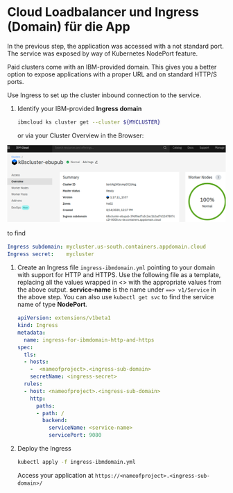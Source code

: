 # Cloud Loadbalancer und Ingress \(Domain\) für die App

In the previous step, the application was accessed with a not standard port. The service was exposed by way of Kubernetes NodePort feature.

Paid clusters come with an IBM-provided domain. This gives you a better option to expose applications with a proper URL and on standard HTTP/S ports.

Use Ingress to set up the cluster inbound connection to the service.

1. Identify your IBM-provided **Ingress domain**

   ```bash
   ibmcloud ks cluster get --cluster ${MYCLUSTER}
   ```

   or via your Cluster Overview in the Browser:

![](../../../.gitbook/assets/image%20%2857%29.png)

to find

```yaml
Ingress subdomain: mycluster.us-south.containers.appdomain.cloud
Ingress secret:    mycluster
```

1. Create an Ingress file `ingress-ibmdomain.yml` pointing to your domain with support for HTTP and HTTPS. Use the following file as a template, replacing all the values wrapped in &lt;&gt; with the appropriate values from the above output. **service-name** is the name under `==> v1/Service` in the above step. You can also use `kubectl get svc` to find the service name of type **NodePort**.

   ```yaml
   apiVersion: extensions/v1beta1
   kind: Ingress
   metadata:
     name: ingress-for-ibmdomain-http-and-https
   spec:
     tls:
     - hosts:
       -  <nameofproject>.<ingress-sub-domain>
       secretName: <ingress-secret>
     rules:
     - host: <nameofproject>.<ingress-sub-domain>
       http:
         paths:
         - path: /
           backend:
             serviceName: <service-name>
             servicePort: 9080
   ```

2. Deploy the Ingress

   ```bash
   kubectl apply -f ingress-ibmdomain.yml
   ```

   Access your application at `https://<nameofproject>.<ingress-sub-domain>/`

